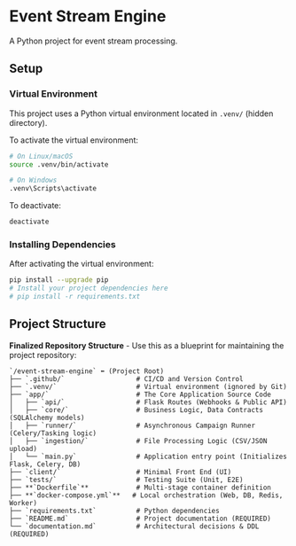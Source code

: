 # Event Stream Engine

A Python project for event stream processing.

## Setup

### Virtual Environment

This project uses a Python virtual environment located in `.venv/` (hidden directory).

To activate the virtual environment:

```bash
# On Linux/macOS
source .venv/bin/activate

# On Windows
.venv\Scripts\activate
```

To deactivate:
```bash
deactivate
```

### Installing Dependencies

After activating the virtual environment:

```bash
pip install --upgrade pip
# Install your project dependencies here
# pip install -r requirements.txt
```

## Project Structure

**Finalized Repository Structure** - Use this as a blueprint for maintaining the project repository:

```
`/event-stream-engine` ⬅️ (Project Root)
├── `.github/`                  # CI/CD and Version Control
├── `.venv/`                    # Virtual environment (ignored by Git)
├── `app/`                      # The Core Application Source Code
│   ├── `api/`                  # Flask Routes (Webhooks & Public API)
│   ├── `core/`                 # Business Logic, Data Contracts (SQLAlchemy models)
│   ├── `runner/`               # Asynchronous Campaign Runner (Celery/Tasking logic)
│   ├── `ingestion/`            # File Processing Logic (CSV/JSON upload)
│   └── `main.py`               # Application entry point (Initializes Flask, Celery, DB)
├── `client/`                   # Minimal Front End (UI)
├── `tests/`                    # Testing Suite (Unit, E2E)
├── **`Dockerfile`**            # Multi-stage container definition
├── **`docker-compose.yml`**   # Local orchestration (Web, DB, Redis, Worker)
├── `requirements.txt`          # Python dependencies
├── `README.md`                 # Project documentation (REQUIRED)
└── `documentation.md`          # Architectural decisions & DDL (REQUIRED)
```